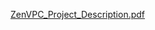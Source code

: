 [ZenVPC_Project_Description.pdf](https://github.com/user-attachments/files/18739782/ZenVPC_Project_Description.pdf)
